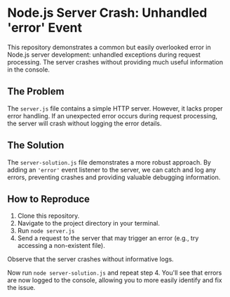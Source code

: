# Node.js Server Crash: Unhandled 'error' Event

This repository demonstrates a common but easily overlooked error in Node.js server development: unhandled exceptions during request processing.  The server crashes without providing much useful information in the console.

## The Problem

The `server.js` file contains a simple HTTP server.  However, it lacks proper error handling.  If an unexpected error occurs during request processing, the server will crash without logging the error details.

## The Solution

The `server-solution.js` file demonstrates a more robust approach. By adding an `'error'` event listener to the server, we can catch and log any errors, preventing crashes and providing valuable debugging information.

## How to Reproduce

1. Clone this repository.
2. Navigate to the project directory in your terminal.
3. Run `node server.js`
4. Send a request to the server that may trigger an error (e.g., try accessing a non-existent file).

Observe that the server crashes without informative logs.

Now run `node server-solution.js` and repeat step 4.  You'll see that errors are now logged to the console, allowing you to more easily identify and fix the issue.
